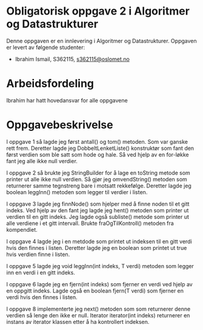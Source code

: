 # Obligatorisk oppgave 2 i Algoritmer og Datastrukturer

Denne oppgaven er en innlevering i Algoritmer og Datastrukturer. 
Oppgaven er levert av følgende studenter:
* Ibrahim Ismail, S362115, s362115@oslomet.no

# Arbeidsfordeling

Ibrahim har hatt hovedansvar for alle oppgavene
# Oppgavebeskrivelse

I oppgave 1 så lagde jeg først antall() og tom() metoden. Som var ganske rett frem. Deretter lagde jeg DobbeltLenketListe() konstruktør som fant den først verdien som ble satt som hode og hale. Så ved hjelp av en for-løkke fant jeg alle ikke null verdier.

I oppgave 2 så brukte jeg StringBuilder for å lage en toString metode som printer ut alle ikke null verdien. Så gjør jeg omvendString() metoden som returnerer samme tegnstreng bare i motsatt rekkefølge. Deretter lagde jeg boolean leggInn() metoden som legger til verdier i listen.

I oppgave 3 lagde jeg finnNode() som hjelper med å finne noden til et gitt indeks. Ved hjelp av den fant jeg lagde jeg hent() metoden som printer ut verdien til en gitt indeks. Jeg lagde også subliste() metode som printer ut alle verdiene i et gitt intervall. Brukte fraOgTilKontroll() metoden fra kompendiet.

I oppgave 4  lagde jeg i en metdode som printet ut indeksen til en gitt verdi hvis den finnes i listen. Deretter lagde jeg en boolean som printet ut true hvis verdien finne i listen.

I oppgave 5 lagde jeg void leggInn(int indeks, T verdi) metoden som legger inn en verdi i en gitt indeks.

I oppgave 6 lagde jeg en fjern(int indeks) som fjerner en verdi ved hjelp av en oppgitt indeks. Lagde også en boolean fjern(T verdi) som fjerner en verdi hvis den finnes i listen. 

I oppgave 8 implementerte jeg next() metoden som som returnerer denne verdien så lenge den ikke er null. Iterator<T>  iterator(int  indeks) returnerer en instans av iterator klassen etter å ha kontrollert indeksen.  
